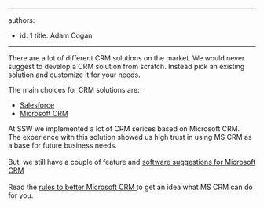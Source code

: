 

---
authors:
  - id: 1
    title: Adam Cogan
---




<span class='intro'> There are a lot of different CRM solutions on the market.&#160;We would never suggest to develop a CRM solution from scratch. Instead pick an existing solution and customize it for your needs.<br>
 </span>


  <p>The main choices for CRM solutions are&#58;</p>
<ul>
    <li><a href="http&#58;//www.salesforce.com/crm/" title="Salesforce" target="_blank">Salesforce </a></li>
    <li><a href="http&#58;//www.ssw.com.au/ssw/Company/MicrosoftCRM.aspx" title="Microsoft CRM " target="_blank">Microsoft CRM</a></li>
</ul>
<p>At SSW we implemented a lot of CRM serices based on Microsoft CRM. <br>
The experience with this solution showed us high trust in using MS CRM as a base for future business needs.<br>
<br>
But, we still have a couple of feature and <a href="http&#58;//www.ssw.com.au/SSW/Standards/BetterSoftwareSuggestions/CRM.aspx" title="SSW Microsoft CRM Suggestions" target="_blank">software suggestions for Microsoft CRM</a><br>
<br>
Read the <a href="http&#58;//www.ssw.com.au/ssw/Standards/Rules/RulestoBetterMicrosoftCRM.aspx" title="SSW Rules to Better Microsoft CRM">rules to better Microsoft CRM </a>to get an idea what MS CRM can do for you.</p>



